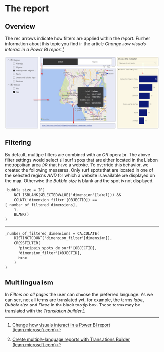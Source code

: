 # The report


## Overview

The red arrows indicate how filters are applied within the report.
Further information about this topic you find in the article *Change how visuals interact in a Power BI report*.[^sn1]

[^sn1]: [Change how visuals interact in a Power BI report (learn.microsoft.com)](https://learn.microsoft.com/en-us/power-bi/create-reports/service-reports-visual-interactions?tabs=powerbi-desktop)


![Data model](figures/powerbi-example-report-surfspots.png)


## Filtering

By default, multiple filters are combined with an *OR* operator.
The above filter settings would select all surf spots that are either located in the Lisbon metropolitan area *OR* that have a website.
To override this behavior, we created the following measures. 
Only surf spots that are located in one of the selected regions *AND* for which a website is available are displayed on the map.
Otherwise the *Bubble size* is blank and the spot is not displayed.

    _bubble_size = IF(
        NOT ISBLANK(SELECTEDVALUE('dimension'[label])) &&
        COUNT('dimension_filter'[OBJECTID]) == [_number_of_filtered_dimensions], 
        1, 
        BLANK()
    )
	
---

    _number_of_filtered_dimensions = CALCULATE(
        DISTINCTCOUNT('dimension_filter'[dimension]),
        CROSSFILTER(
          'pincipais_spots_de_surf'[OBJECTID],
          'dimension_filter'[OBJECTID], 
          None
        )
    )


## Multilingualism

In *Filters on all pages* the user can choose the preferred language. 
As we can see, not all terms are translated yet, for example, the terms *label*, *Bubble size* and *Place* in the black tooltip box. 
These terms may be translated with the *Translation builder*.[^sn2]


[^sn2]: [Create multiple-language reports with Translations Builder (learn.microsoft.com)](https://learn.microsoft.com/en-us/power-bi/guidance/translation-builder)


